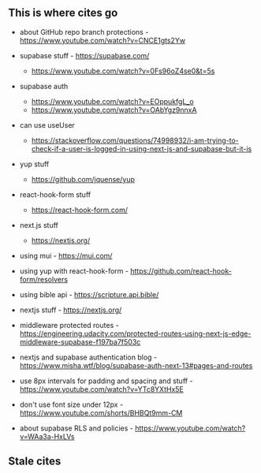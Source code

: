 ## This is where cites go

- about GitHub repo branch protections - https://www.youtube.com/watch?v=CNCE1gts2Yw


- supabase stuff - https://supabase.com/
    - https://www.youtube.com/watch?v=0Fs96oZ4se0&t=5s
- supabase auth
    - https://www.youtube.com/watch?v=EOppukfgL_o
    - https://www.youtube.com/watch?v=OAbYgz9nnxA

- can use useUser
    - https://stackoverflow.com/questions/74998932/i-am-trying-to-check-if-a-user-is-logged-in-using-next-js-and-supabase-but-it-is


- yup stuff
    - https://github.com/jquense/yup



- react-hook-form stuff
    - https://react-hook-form.com/



- next.js stuff
    - https://nextjs.org/


- using mui - https://mui.com/

- using yup with react-hook-form - https://github.com/react-hook-form/resolvers



- using bible api - https://scripture.api.bible/

- nextjs stuff - https://nextjs.org/



- middleware protected routes - https://engineering.udacity.com/protected-routes-using-next-js-edge-middleware-supabase-f197ba7f503c
- nextjs and supabase authentication blog - https://www.misha.wtf/blog/supabase-auth-next-13#pages-and-routes

- use 8px intervals for padding and spacing and stuff - https://www.youtube.com/watch?v=YTc8YXtHx5E
- don't use font size under 12px - https://www.youtube.com/shorts/BHBQt9mm-CM


- about supabase RLS and policies - https://www.youtube.com/watch?v=WAa3a-HxLVs



## Stale cites
